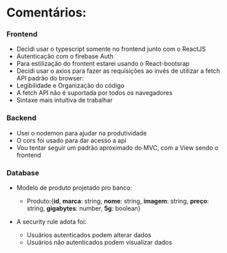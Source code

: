 # Comentários: #

### Frontend ###
- Decidi usar o typescript somente no frontend junto com o ReactJS
- Autenticação com o firebase Auth
- Para estilização do frontent estarei usando o React-bootsrap
- Decidi usar o axios para fazer as requisições ao invés de utilizar a fetch API padrão do browser:
 - Legibilidade e Organização do código
 - A fetch API não é suportada por todos os navegadores
 - Sintaxe mais intuítiva de trabalhar

### Backend ###
- Usei o nodemon para ajudar na produtividade
- O cors foi usado para dar acesso a api
- Vou tentar seguir um padrão aproximado do MVC, com a View sendo o frontend

### Database ###
- Modelo de produto projetado pro banco: 
  - Produto:{__id__, __marca__: string, __nome__: string, __imagem__: string, __preço__: string, __gigabytes__: number, __5g__: boolean}

- A security rule adota foi:
  - Usuários autenticados podem alterar dados
  - Usuários não autenticados podem visualizar dados